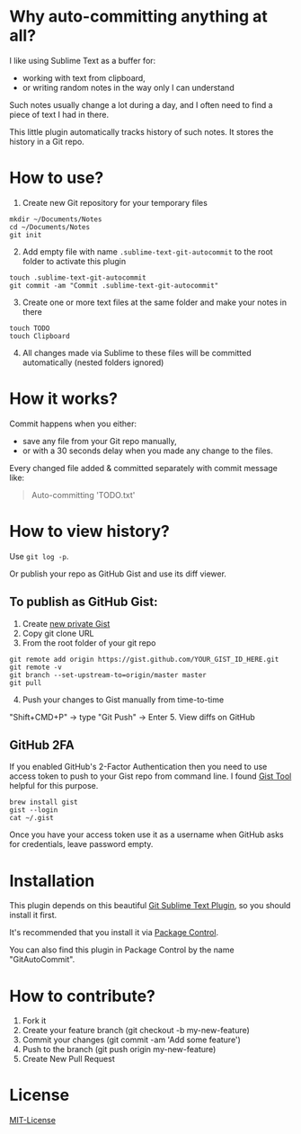 Why auto-committing anything at all?
====================================

I like using Sublime Text as a buffer for:

 * working with text from clipboard,
 * or writing random notes in the way only I can understand

Such notes usually change a lot during a day, and I often need to find a piece of text I had in there.

This little plugin automatically tracks history of such notes. It stores the history in a Git repo.


How to use?
===========

 1. Create new Git repository for your temporary files

  ```
mkdir ~/Documents/Notes
cd ~/Documents/Notes
git init
```
 2. Add empty file with name `.sublime-text-git-autocommit` to the root folder to activate this plugin

  ```
touch .sublime-text-git-autocommit
git commit -am "Commit .sublime-text-git-autocommit"
```
 3. Create one or more text files at the same folder and make your notes in there

  ```
touch TODO
touch Clipboard
```
 4. All changes made via Sublime to these files will be committed automatically (nested folders ignored)

How it works?
=============

Commit happens when you either:
 * save any file from your Git repo manually,
 * or with a 30 seconds delay when you made any change to the files.

Every changed file added & committed separately with commit message like:
> Auto-committing 'TODO.txt'

How to view history?
====================

Use `git log -p`.

Or publish your repo as GitHub Gist and use its diff viewer.

## To publish as GitHub Gist:
 1. Create [new private Gist](https://gist.github.com)
 2. Copy git clone URL
 3. From the root folder of your git repo

  ```
git remote add origin https://gist.github.com/YOUR_GIST_ID_HERE.git
git remote -v
git branch --set-upstream-to=origin/master master
git pull
```
 4. Push your changes to Gist manually from time-to-time
  
  "Shift+CMD+P" -> type "Git Push" -> Enter
 5. View diffs on GitHub

## GitHub 2FA
If you enabled GitHub's 2-Factor Authentication then you need to use access token to push to your Gist repo from command line.
I found [Gist Tool](https://github.com/defunkt/gist) helpful for this purpose.
```
brew install gist
gist --login
cat ~/.gist
```
Once you have your access token use it as a username when GitHub asks for credentials, leave password empty.


Installation
============

This plugin depends on this beautiful [Git Sublime Text Plugin](https://github.com/kemayo/sublime-text-git), so you should install it first.

It's recommended that you install it via [Package Control](https://github.com/kemayo/sublime-text-git#package-control).

You can also find this plugin in Package Control by the name "GitAutoCommit".


How to contribute?
==================
1. Fork it
2. Create your feature branch (git checkout -b my-new-feature)
3. Commit your changes (git commit -am 'Add some feature')
4. Push to the branch (git push origin my-new-feature)
5. Create New Pull Request

License
=======
[MIT-License](https://raw.githubusercontent.com/anjlab/sublime-text-git-autocommit/master/LICENSE)
